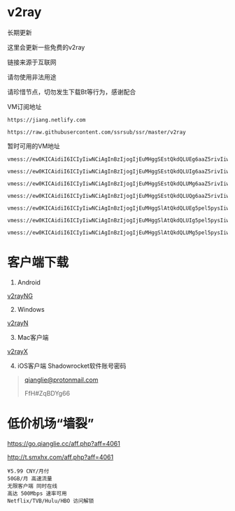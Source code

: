 # v2ray
长期更新

这里会更新一些免费的v2ray

链接来源于互联网

请勿使用非法用途

请珍惜节点，切勿发生下载Bt等行为，感谢配合

VM订阅地址
```
https://jiang.netlify.com
```
```
https://raw.githubusercontent.com/ssrsub/ssr/master/v2ray
```
暂时可用的VM地址
```
vmess://ew0KICAidiI6ICIyIiwNCiAgInBzIjogIjEuMHggSEstQkdQLUEg6aaZ5rivIiwNCiAgImFkZCI6ICIxYjVtNTguaGsuc3RhdGljLmlwdjQub3Jlb2FwaS5jb20iLA0KICAicG9ydCI6ICI4MCIsDQogICJpZCI6ICJCQUZDOENGRS1GNURGLUFBRTctMjE4OS01RDBCMzNENDdGNjUiLA0KICAiYWlkIjogIjAiLA0KICAibmV0IjogIndzIiwNCiAgInR5cGUiOiAibm9uZSIsDQogICJob3N0IjogImhrMDEtY3hpbHMtY29tLmFsaWt1bmx1bi5jb20iLA0KICAicGF0aCI6ICIiLA0KICAidGxzIjogIiINCn0=
```
```
vmess://ew0KICAidiI6ICIyIiwNCiAgInBzIjogIjEuMHggSEstQkdQLUIg6aaZ5rivIiwNCiAgImFkZCI6ICIydTc2ZjkuaGsuc3RhdGljLmlwdjQub3Jlb2FwaS5jb20iLA0KICAicG9ydCI6ICI4MCIsDQogICJpZCI6ICJCQUZDOENGRS1GNURGLUFBRTctMjE4OS01RDBCMzNENDdGNjUiLA0KICAiYWlkIjogIjAiLA0KICAibmV0IjogIndzIiwNCiAgInR5cGUiOiAibm9uZSIsDQogICJob3N0IjogIiIsDQogICJwYXRoIjogIiIsDQogICJ0bHMiOiAiIg0KfQ==
```
```
vmess://ew0KICAidiI6ICIyIiwNCiAgInBzIjogIjEuMHggSEstQkdQLUMg6aaZ5rivIiwNCiAgImFkZCI6ICIybjc2ajMuY24uc3RhdGljLmlwdjQub3Jlb2FwaS5jb20iLA0KICAicG9ydCI6ICI4MCIsDQogICJpZCI6ICJCQUZDOENGRS1GNURGLUFBRTctMjE4OS01RDBCMzNENDdGNjUiLA0KICAiYWlkIjogIjAiLA0KICAibmV0IjogIndzIiwNCiAgInR5cGUiOiAibm9uZSIsDQogICJob3N0IjogIml0dW5lcy5hcHBsZS5jb20uaGsuaG1keHMuY29tIiwNCiAgInBhdGgiOiAiIiwNCiAgInRscyI6ICIiDQp9
```
```
vmess://ew0KICAidiI6ICIyIiwNCiAgInBzIjogIjEuMHggSEstQkdQLUQg6aaZ5rivIiwNCiAgImFkZCI6ICI0djJ2NHcuY24uc3RhdGljLmlwdjQub3Jlb2FwaS5jb20iLA0KICAicG9ydCI6ICI4MCIsDQogICJpZCI6ICJCQUZDOENGRS1GNURGLUFBRTctMjE4OS01RDBCMzNENDdGNjUiLA0KICAiYWlkIjogIjAiLA0KICAibmV0IjogIndzIiwNCiAgInR5cGUiOiAibm9uZSIsDQogICJob3N0IjogIml0dW5lcy5hcHBsZS5jb20uaGsuaG1keHMuY29tIiwNCiAgInBhdGgiOiAiIiwNCiAgInRscyI6ICIiDQp9
```
```
vmess://ew0KICAidiI6ICIyIiwNCiAgInBzIjogIjEuMHggSlAtQkdQLUEg5pel5pysIiwNCiAgImFkZCI6ICIxZGE3N3kuY24uc3RhdGljLmlwdjQub3Jlb2FwaS5jb20iLA0KICAicG9ydCI6ICI4MCIsDQogICJpZCI6ICJCQUZDOENGRS1GNURGLUFBRTctMjE4OS01RDBCMzNENDdGNjUiLA0KICAiYWlkIjogIjAiLA0KICAibmV0IjogIndzIiwNCiAgInR5cGUiOiAibm9uZSIsDQogICJob3N0IjogIml0dW5lcy5hcHBsZS5jb20uYWpheC5taWNyb3NvZnQuY29tLmNuLmJpbmcuY29tLmpwLnNteGh4LmNvbSIsDQogICJwYXRoIjogIiIsDQogICJ0bHMiOiAiIg0KfQ==
```
```
vmess://ew0KICAidiI6ICIyIiwNCiAgInBzIjogIjEuMHggSlAtQkdQLUIg5pel5pysIiwNCiAgImFkZCI6ICIybjc2ajMuY24uc3RhdGljLmlwdjQub3Jlb2FwaS5jb20iLA0KICAicG9ydCI6ICI4MCIsDQogICJpZCI6ICJCQUZDOENGRS1GNURGLUFBRTctMjE4OS01RDBCMzNENDdGNjUiLA0KICAiYWlkIjogIjAiLA0KICAibmV0IjogIndzIiwNCiAgInR5cGUiOiAibm9uZSIsDQogICJob3N0IjogIml0dW5lcy5hcHBsZS5jb20uYWpheC5taWNyb3NvZnQuY29tLmNuLmJpbmcuY29tLmpwLnNteGh4LmNvbSIsDQogICJwYXRoIjogIiIsDQogICJ0bHMiOiAiIg0KfQ==
```
```
vmess://ew0KICAidiI6ICIyIiwNCiAgInBzIjogIjEuMHggSlAtQkdQLUMg5pel5pysIiwNCiAgImFkZCI6ICIzNmYyMzUuY24uc3RhdGljLmlwdjQub3Jlb2FwaS5jb20iLA0KICAicG9ydCI6ICI4MCIsDQogICJpZCI6ICJCQUZDOENGRS1GNURGLUFBRTctMjE4OS01RDBCMzNENDdGNjUiLA0KICAiYWlkIjogIjAiLA0KICAibmV0IjogIndzIiwNCiAgInR5cGUiOiAibm9uZSIsDQogICJob3N0IjogIml0dW5lcy5hcHBsZS5jb20uYWpheC5taWNyb3NvZnQuY29tLmNuLmJpbmcuY29tLmpwLnNteGh4LmNvbSIsDQogICJwYXRoIjogIiIsDQogICJ0bHMiOiAiIg0KfQ==
```

# 客户端下载

1. Android

[v2rayNG](https://github.com/2dust/v2rayNG/releases)

2. Windows

[v2rayN](https://github.com/2dust/v2rayN/releases)

3. Mac客户端

[v2rayX](https://github.com/insisttech/v2rayX-copy/releases)

4. iOS客户端
Shadowrocket软件账号密码

>qianglie@protonmail.com
>
>FfH#ZqBDYg66

# 低价机场“墙裂”
https://go.qianglie.cc/aff.php?aff=4061

http://t.smxhx.com/aff.php?aff=4061

```
¥5.99 CNY/月付
50GB/月 高速流量
无限客户端 同时在线
高达 500Mbps 速率可用
Netflix/TVB/Hulu/HBO 访问解锁
```
